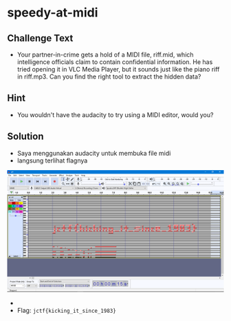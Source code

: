 # speedy-at-midi

## Challenge Text
* Your partner-in-crime gets a hold of a MIDI file, riff.mid, which intelligence officials claim to contain confidential information. He has tried opening it in VLC Media Player, but it sounds just like the piano riff in riff.mp3. Can you find the right tool to extract the hidden data?

## Hint
* You wouldn't have the audacity to try using a MIDI editor, would you?

## Solution

* Saya menggunakan audacity untuk membuka file midi
* langsung terlihat flagnya

![gambar midi](./Screenshot%202022-04-11%20231855.png)

* 
* Flag: `jctf{kicking_it_since_1983}`
